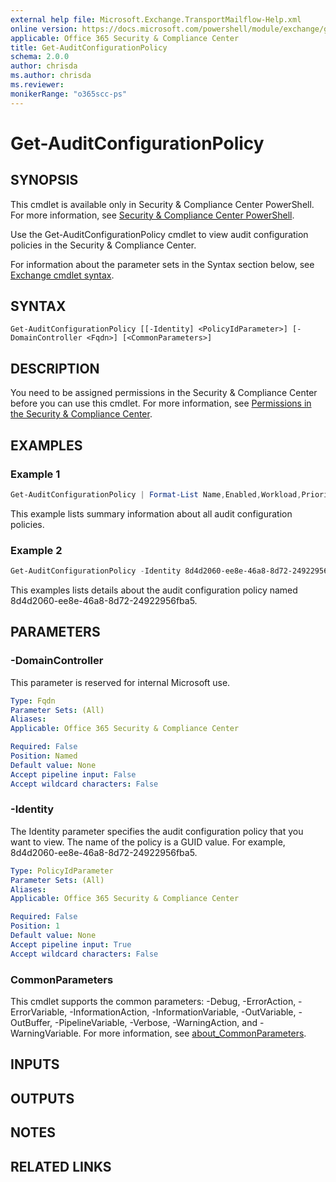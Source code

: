 ```yaml
---
external help file: Microsoft.Exchange.TransportMailflow-Help.xml
online version: https://docs.microsoft.com/powershell/module/exchange/get-auditconfigurationpolicy
applicable: Office 365 Security & Compliance Center
title: Get-AuditConfigurationPolicy
schema: 2.0.0
author: chrisda
ms.author: chrisda
ms.reviewer:
monikerRange: "o365scc-ps"
---
```


# Get-AuditConfigurationPolicy

## SYNOPSIS
This cmdlet is available only in Security & Compliance Center PowerShell. For more information, see [Security & Compliance Center PowerShell](https://docs.microsoft.com/powershell/exchange/scc-powershell).

Use the Get-AuditConfigurationPolicy cmdlet to view audit configuration policies in the Security & Compliance Center.

For information about the parameter sets in the Syntax section below, see [Exchange cmdlet syntax](https://docs.microsoft.com/powershell/exchange/exchange-cmdlet-syntax).

## SYNTAX

```
Get-AuditConfigurationPolicy [[-Identity] <PolicyIdParameter>] [-DomainController <Fqdn>] [<CommonParameters>]
```

## DESCRIPTION
You need to be assigned permissions in the Security & Compliance Center before you can use this cmdlet. For more information, see [Permissions in the Security & Compliance Center](https://docs.microsoft.com/microsoft-365/security/office-365-security/permissions-in-the-security-and-compliance-center).

## EXAMPLES

### Example 1
```powershell
Get-AuditConfigurationPolicy | Format-List Name,Enabled,Workload,Priority,*Location
```

This example lists summary information about all audit configuration policies.

### Example 2
```powershell
Get-AuditConfigurationPolicy -Identity 8d4d2060-ee8e-46a8-8d72-24922956fba5
```

This examples lists details about the audit configuration policy named 8d4d2060-ee8e-46a8-8d72-24922956fba5.

## PARAMETERS

### -DomainController
This parameter is reserved for internal Microsoft use.

```yaml
Type: Fqdn
Parameter Sets: (All)
Aliases:
Applicable: Office 365 Security & Compliance Center

Required: False
Position: Named
Default value: None
Accept pipeline input: False
Accept wildcard characters: False
```

### -Identity
The Identity parameter specifies the audit configuration policy that you want to view. The name of the policy is a GUID value. For example, 8d4d2060-ee8e-46a8-8d72-24922956fba5.

```yaml
Type: PolicyIdParameter
Parameter Sets: (All)
Aliases:
Applicable: Office 365 Security & Compliance Center

Required: False
Position: 1
Default value: None
Accept pipeline input: True
Accept wildcard characters: False
```

### CommonParameters
This cmdlet supports the common parameters: -Debug, -ErrorAction, -ErrorVariable, -InformationAction, -InformationVariable, -OutVariable, -OutBuffer, -PipelineVariable, -Verbose, -WarningAction, and -WarningVariable. For more information, see [about_CommonParameters](https://go.microsoft.com/fwlink/p/?LinkID=113216).

## INPUTS

###  

## OUTPUTS

###  

## NOTES

## RELATED LINKS
